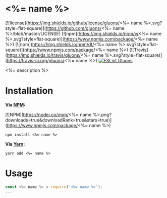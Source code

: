 # <%= name %>
[![license](https://img.shields.io/github/license/gluons/<%= name %>.svg?style=flat-square)](https://github.com/gluons/<%= name %>/blob/master/LICENSE)
[![npm](https://img.shields.io/npm/v/<%= name %>.svg?style=flat-square)](https://www.npmjs.com/package/<%= name %>)
[![npm](https://img.shields.io/npm/dt/<%= name %>.svg?style=flat-square)](https://www.npmjs.com/package/<%= name %>)
[![Travis](https://img.shields.io/travis/gluons/<%= name %>.svg?style=flat-square)](https://travis-ci.org/gluons/<%= name %>)
[![ESLint Gluons](https://img.shields.io/badge/code%20style-gluons-9C27B0.svg?style=flat-square)](https://github.com/gluons/eslint-config-gluons)

<%= description %>

# Installation

**Via [NPM](https://www.npmjs.com):**

[![NPM](https://nodei.co/npm/<%= name %>.png?downloads=true&downloadRank=true&stars=true)](https://www.npmjs.com/package/<%= name %>)

```
npm install <%= name %>
```

**Via [Yarn](https://yarnpkg.com):**

```
yarn add <%= name %>
```

# Usage

```javascript
const <%= name %> = require('<%= name %>');
...
```
